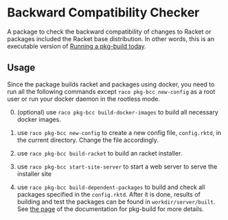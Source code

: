 # Backward Compatibility Checker

A package to check the backward compatibility of changes to Racket or packages
included the Racket base distribution. In other words, this is an executable version of
[Running a pkg-build
today](https://blog.racket-lang.org/2020/03/running-pkg-build-today.html).

## Usage

Since the package builds racket and packages using docker, you need to
run all the following commands except `raco pkg-bcc new-config` as a root user or
run your docker daemon in the rootless mode.

0. (optional) use `raco pkg-bcc build-docker-images` to build all necessary docker images.

1. use `raco pkg-bcc new-config` to create a new config file, `config.rktd`, in the current directory. Change the file accordingly.

2. use `raco pkg-bcc build-racket` to build an racket installer.

3. use `raco pkg-bcc start-site-server` to start a web server to serve the installer site

4. use `raco pkg-bcc build-dependent-packages` to build and check all packages
specified in the `config.rktd`. After it is done, results of building and test
the packages can be found in `workdir/server/built`. See [the
page](https://docs.racket-lang.org/pkg-build/work-dir.html) of the
documentation for pkg-build for more details.
